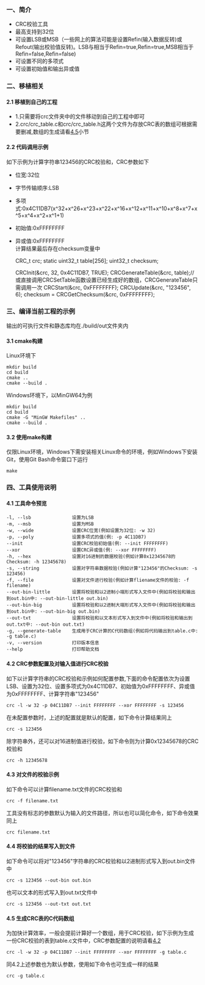 ### 一、简介
- CRC校验工具
- 最高支持到32位
- 可设置LSB或MSB（一些网上的算法可能是设置Refin(输入数据反转)或Refout(输出校验值反转)。LSB与相当于Refin=true,Refin=true,MSB相当于Refin=false,Refin=false)
- 可设置不同的多项式
- 可设置初始值和输出异或值

### 二、移植相关
#### 2.1 移植到自己的工程
- 1.只需要将crc文件夹中的文件移动到自己的工程中即可
- 2.crc/crc_table.c和crc/crc_table.h这两个文件为存放CRC表的数组可根据需要删减,数组的生成请看[4.5](#45-生成crc表的c代码数组)小节
#### 2.2 代码调用示例
如下示例为计算字符串123456的CRC校验和，CRC参数如下  
- 位宽:32位
- 字节传输顺序:LSB
- 多项式:0x4C11DB7(x^32+x^26+x^23+x^22+x^16+x^12+x^11+x^10+x^8+x^7+x^5+x^4+x^2+x^1+1)
- 初始值:0xFFFFFFFF
- 异或值:0xFFFFFFFF  
计算结果最后存在checksum变量中  

    CRC_t crc;
    static uint32_t table[256];
    uint32_t checksum;
    
    CRCInit(&crc, 32, 0x4C11DB7, TRUE);
    CRCGenerateTable(&crc, table);//或直接调用CRCSetTable函数设置已经生成好的数组，CRCGenerateTable只需调用一次
    CRCStart(&crc, 0xFFFFFFFF);
    CRCUpdate(&crc, "123456", 6);
    checksum = CRCGetChecksum(&crc, 0xFFFFFFFF);

### 三、编译当前工程的示例
输出的可执行文件和静态库均在./build/out文件夹内
#### 3.1 cmake构建
Linux环境下

    mkdir build
    cd build
    cmake ..
    cmake --build .

Windows环境下，以MinGW64为例

    mkdir build
    cd build
    cmake -G "MinGW Makefiles" ..
    cmake --build .

#### 3.2 使用make构建
仅限Linux环境，Windows下需安装相关Linux命令的环境，例如Windows下安装Git，使用Git Bash命令窗口下运行

    make

### 四、工具使用说明
#### 4.1 工具命令预览

    -l, --lsb               设置为LSB
    -m, --msb               设置为MSB
    -w, --wide              设置CRC位宽(例如设置为32位: -w 32)
    -p, --poly              设置多项式的值(例: -p 4C11DB7)
    --init                  设置CRC校验初始值(例: --init FFFFFFFF)
    --xor                   设置CRC异或值(例: --xor FFFFFFFF)
    -h, --hex               设置对16进制的数据校验(例如计算0x12345678的Checksum: -h 12345678)
    -s, --string            设置对字符串数据校验(例如计算"123456"的Checksum: -s 123456)
    -f, --file              设置对文件进行校验(例如计算fliename文件的校验: -f filename)
    --out-bin-little        设置将校验和以2进制小端形式写入文件中(例如将校验和输出到out.bin中: --out-bin-little out.bin)
    --out-bin-big           设置将校验和以2进制大端形式写入文件中(例如将校验和输出到out.bin中: --out-bin-big out.bin)
    --out-txt               设置将校验和以文本形式写入到文件中(例如将校验和输出到out.txt中: --out-bin out.txt)
    -g, --generate-table    生成用于CRC计算的C代码数组(例如将代码输出到table.c中: -g table.c)
    -v, --version           打印版本信息
    --help                  打印帮助文档

#### 4.2 CRC参数配置及对输入值进行CRC校验
如下以计算字符串的CRC校验和示例如何配置参数,下面的命令配置依次为设置LSB、设置为32位、设置多项式为0x4C11DB7、初始值为0xFFFFFFFF、异或值为0xFFFFFFFF、计算字符串"123456"

    crc -l -w 32 -p 04C11DB7 --init FFFFFFFF --xor FFFFFFFF -s 123456

在未配置参数时，上述的配置就是默认的配置，如下命令计算结果同上

    crc -s 123456

除字符串外，还可以对16进制值进行校验，如下命令则为计算0x12345678的CRC校验和

    crc -h 12345678

#### 4.3 对文件的校验示例
如下命令可以计算filename.txt文件的CRC校验和

    crc -f filename.txt

工具没有标志的参数默认为输入的文件路径，所以也可以简化命令，如下命令效果同上

    crc filename.txt

#### 4.4 将校验的结果写入到文件
如下命令可以将对"123456"字符串的CRC校验和以2进制形式写入到out.bin文件中

    crc -s 123456 --out-bin out.bin

也可以文本的形式写入到out.txt文件中

    crc -s 123456 --out-txt out.txt

#### 4.5 生成CRC表的C代码数组
为加快计算效率，一般会提前计算好一个数组，用于CRC校验，如下示例为生成一份CRC校验的表到table.c文件中，CRC参数配置的说明请看[4.2](#42-crc参数配置及对输入值进行crc校验)

    crc -l -w 32 -p 04C11DB7 --init FFFFFFFF --xor FFFFFFFF -g table.c

同4.2上述参数也为默认参数，使用如下命令也可生成一样的结果

    crc -g table.c

